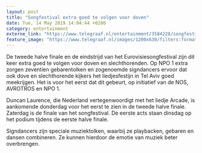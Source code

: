 ```yaml
---
layout: post
title: "Songfestival extra goed te volgen voor doven"
date: Tue, 14 May 2019 14:04:44 +0200
category: entertainment
externe_link: "https://www.telegraaf.nl/entertainment/3584228/songfestival-extra-goed-te-volgen-voor-doven"
feature_image: "https://www.telegraaf.nl/images/1200x630/filters:format(jpeg):quality(80)/cdn-kiosk-api.telegraaf.nl/871ac466-7640-11e9-89ee-02d1dbdc35d1.jpg"
---
```


<p class="intro">De tweede halve finale en de eindstrijd van het Eurovisiesongfestival zijn dit keer extra goed te volgen voor doven en slechthorenden. Op NPO 1 extra zorgen zeventien gebarentolken en zogenoemde signdancers ervoor dat ook dove en slechthorende kijkers het liedjesfestijn in Tel Aviv goed meekrijgen. Het is voor het eerst dat dit gebeurt, op initiatief van de NOS, AVROTROS en NPO 1.</p> <p>Duncan Laurence, die Nederland vertegenwoordigt met het liedje Arcade, is aankomende donderdag voor het eerst te zien in de tweede halve finale. Zaterdag is de finale van het songfestival. De eerste acts staan dinsdag op het podium tijdens de eerste halve finale.</p><p>Signdancers zijn speciale muziektolken, waarbij ze playbacken, gebaren en dansen combineren. Ze kunnen hierdoor de emotie van muziek beter overbrengen.</p>
